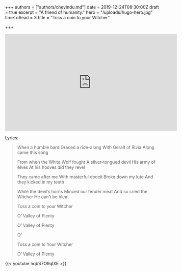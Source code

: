 +++
authors = ["authors/chevindu.md"]
date = 2019-12-24T06:30:00Z
draft = true
excerpt = "A friend of humanity."
hero = "/uploads/hugo-hero.jpg"
timeToRead = 3
title = "Toss a coin to your Witcher"

+++
<iframe width="560" height="315" src="https://www.youtube.com/embed/hqbS7O9qIXE" frameborder="0" allow="accelerometer; autoplay; encrypted-media; gyroscope; picture-in-picture" allowfullscreen></iframe>

Lyrics:

> When a humble bard
> Graced a ride-along
> With Geralt of Rivia
> Along came this song
>
> From when the White Wolf fought
> A silver-tongued devil
> His army of elves
> At his hooves did they revel
>
> They came after me
> With masterful deceit
> Broke down my lute
> And they kicked in my teeth
>
> While the devil’s horns
> Minced our tender meat
> And so cried the Witcher
> He can’t be bleat
>
> Toss a coin to your Witcher
>
> O’ Valley of Plenty
>
> O’ Valley of Plenty
>
> O’
>
> Toss a coin to Your Witcher
>
> O’ Valley of Plenty

{{< youtube hqbS7O9qIXE >}}